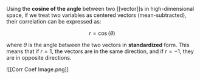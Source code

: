 Using the **cosine of the angle** between two [[vector]]s in high-dimensional space, if we treat two variables as centered vectors (mean-subtracted), their correlation can be expressed as:

$$r = \cos(\theta)$$

where $\theta$ is the angle between the two vectors in **standardized** form. This means that if $r=1$, the vectors are in the same direction, and if $r=−1$, they are in opposite directions.

![[Corr Coef Image.png]]